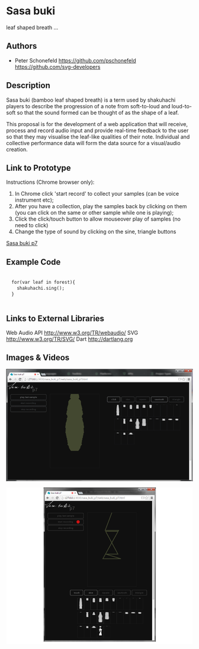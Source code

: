 # Sasa buki

leaf shaped breath … 

## Authors
- Peter Schonefeld
https://github.com/pschonefeld
https://github.com/svg-developers 

## Description

Sasa buki (bamboo leaf shaped breath) is a term used by shakuhachi players to describe the  progression of a note from soft-to-loud and loud-to-soft so that the sound formed can be thought of as the shape of a leaf.  

This proposal is for the development of a web application that will receive, process and record audio input and provide real-time feedback to the user so that they may visualise the leaf-like qualities of their note. Individual and collective performance data will form the data source for a visual/audio creation.

## Link to Prototype

Instructions (Chrome browser only): 
1. In Chrome click 'start record' to collect your samples (can be voice instrument etc);
2. After you have a collection, play the samples back by clicking on them (you can click on the same or other sample while one is playing);
3. Click the click/touch button to allow mouseover play of samples (no need to click)
4. Change the type of sound by clicking on the sine, triangle buttons

[Sasa buki p7](http://vectorshapes.com/sasabuki/sasa_buki_p7.html "Sasa buki prototype 7")


## Example Code

```

  for(var leaf in forest){
    shakuhachi.sing();
  }


```
## Links to External Libraries
 
Web Audio API http://www.w3.org/TR/webaudio/
SVG http://www.w3.org/TR/SVG/ 
Dart http://dartlang.org 

## Images & Videos

![Final Prototype](project_images/p7.png?raw=true "Sasa buki p7")

![Final Prototype](project_images/p7b.png?raw=true "Sasa buki p7")

